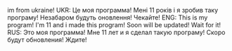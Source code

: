 im from ukraine! 
UKR:
Це моя программа! Мені 11 років і я зробив таку програму! Незабаром будуть оновлення! Чекайте!
ENG:
This is my program! I'm 11 and i made this program! Soon will be updated! Wait for it!
RUS:
Это моя программа! Мне 11 лет и я сделал такую програму! Скоро будут обновления! Ждите!
